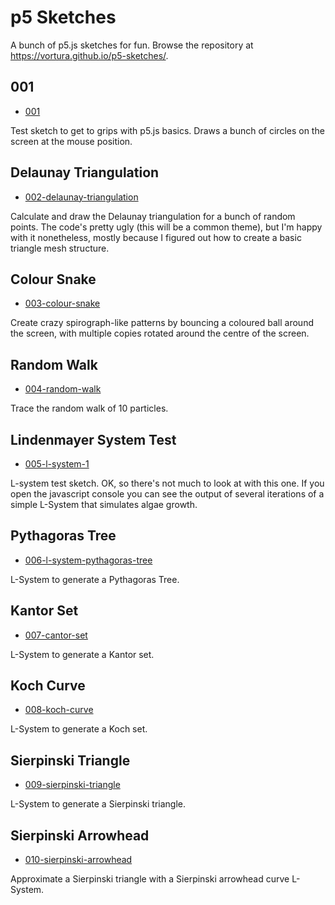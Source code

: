 # p5 Sketches

A bunch of p5.js sketches for fun. Browse the repository at
https://vortura.github.io/p5-sketches/.

## 001

* [001](./001/)

Test sketch to get to grips with p5.js basics. Draws a bunch of circles on the
screen at the mouse position.

## Delaunay Triangulation

* [002-delaunay-triangulation](./002-delaunay-triangulation/)

Calculate and draw the Delaunay triangulation for a bunch of random points. The
code's pretty ugly (this will be a common theme), but I'm happy with it
nonetheless, mostly because I figured out how to create a basic triangle mesh
structure.

## Colour Snake

* [003-colour-snake](./003-colour-snake/)

Create crazy spirograph-like patterns by bouncing a coloured ball around the
screen, with multiple copies rotated around the centre of the screen.

## Random Walk

* [004-random-walk](./004-random-walk/)

Trace the random walk of 10 particles.

## Lindenmayer System Test

* [005-l-system-1](./005-l-system-1/)

L-system test sketch. OK, so there's not much to look at with this one. If you
open the javascript console you can see the output of several iterations of
a simple L-System that simulates algae growth.

## Pythagoras Tree

* [006-l-system-pythagoras-tree](./006-l-system-pythagoras-tree/)

L-System to generate a Pythagoras Tree.

## Kantor Set

* [007-cantor-set](./007-cantor-set/)

L-System to generate a Kantor set.

## Koch Curve

* [008-koch-curve](./008-koch-curve/)

L-System to generate a Koch set.

## Sierpinski Triangle

* [009-sierpinski-triangle](./009-sierpinski-triangle/)

L-System to generate a Sierpinski triangle.

## Sierpinski Arrowhead

* [010-sierpinski-arrowhead](./010-sierpinski-arrowhead/)

Approximate a Sierpinski triangle with a Sierpinski arrowhead curve L-System.
